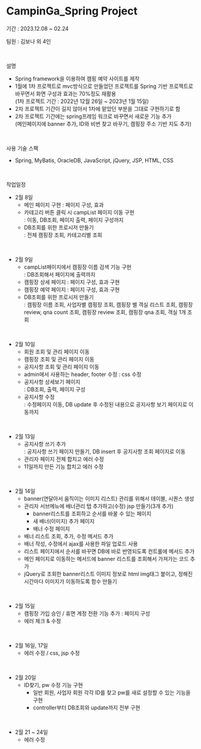 # CampinGa_Spring Project

기간 : 2023.12.08 ~ 02.24

팀원 : 김보나 외 4인

</br>

설명

-   Spring framework을 이용하여 캠핑 예약 사이트를 제작
-   1월에 1차 프로젝트로 mvc방식으로 만들었던 프로젝트를 Spring 기반 프로젝트로 바꾸면서 화면 구성과 효과는 70%정도 재활용</br>
    (1차 프로젝트 기간 : 2022년 12월 26일 ~ 2023년 1월 15일)
-   2차 프로젝트 기간이 길지 않아서 1차에 맡았던 부분을 그대로 구현하기로 함
-   2차 프로젝트 기간에는 spring프레임 워크로 바꾸면서 새로운 기능 추가</br>(메인페이지에 banner 추가, ID와 비번 찾고 바꾸기, 캠핑장 주소 기반 지도 추가)

</br>

사용 기술 스팩

-   Spring, MyBatis, OracleDB, JavaScript, jQuery, JSP, HTML, CSS

</br>

작업일정

-   2월 8일
    -   메인 페이지 구현 : 페이지 구성, 효과
    -   카테고리 버튼 클릭 시 campList 페이지 이동 구현 </br>
        : 이동, DB조회, 페이지 출력, 페이지 구성까지
    -   DB조회를 위한 프로시저 만들기 </br>
        : 전체 캠핑장 조회, 카테고리별 조회

</br>

-   2월 9일
    -   campList페이지에서 캠핑장 이름 검색 기능 구현</br>
        : DB조회해서 페이지에 출력까지
    -   캠핑장 상세 페이지 : 페이지 구성, 효과 구현
    -   캠핑장 예약 페이지 : 페이지 구성, 효과 구현
    -   DB조회를 위한 프로시저 만들기 </br>
        : 캠핑장 이름 조회, 사업자별 캠핑장 조회, 캠핑장 별 객실 리스트 조회, 캠핑장 review, qna count 조회, 캠핑장 review 조회, 캠핑장 qna 조회, 객실 1개 조회

</br>

-   2월 10일
    -   회원 조회 및 관리 페이지 이동
    -   캠핑장 조회 및 관리 페이지 이동
    -   공지사항 조회 및 관리 페이지 이동
    -   admin에서 사용하는 header, footer 수정 : css 수정
    -   공지사항 상세보기 페이지 </br>
        : DB조회, 출력, 페이지 구성
    -   공지사항 수정 </br> : 수정페이지 이동, DB update 후 수정된 내용으로 공지사항 보기 페이지로 이동까지

</br>

-   2월 13일
    -   공지사항 쓰기 추가</br>
        : 공지사항 쓰기 페이지 만들기, DB insert 후 공지사항 조회 페이지로 이동
    -   관리자 페이지 전체 합치고 에러 수정
    -   11일까지 만든 기능 합치고 에러 수정

</br>

-   2월 14일
    -   banner(연달아서 움직이는 이미지 리스트) 관리를 위해서 테이블, 시퀀스 생성
    -   관리자 서브메뉴에 배너관리 탭 추가하고(수정) jsp 만들기(3개 추가)
        -   banner리스트를 조회하고 순서를 바꿀 수 있는 페이지
        -   새 배너(이미지) 추가 페이지
        -   배너 수정 페이지
    -   배너 리스트 조회, 추가, 수정 메서드 추가
    -   배너 작성, 수정에서 ajax를 사용한 파일 업로드 사용
    -   리스트 페이지에서 순서를 바꾸면 DB에 바로 반영되도록 컨트롤에 메서드 추가
    -   메인 페이지로 이동하는 메서드에 banner 리스트를 조회해서 가져가는 코드 추가
    -   jQuery로 조회한 banner리스트 이미지 정보로 html img태그 붙이고, 정해진 시간마다 이미지가 이동하도록 함수 만들기

</br>

-   2월 15일
    -   캠핑장 가입 승인 / 휴면 계정 전환 기능 추가 : 페이지 구성
    -   에러 체크 & 수정

</br>

-   2월 16일, 17일
    -   에러 수정 / css, jsp 수정

</br>

-   2월 20일
    -   ID찾기, pw 수정 기능 구현
        -   일반 회원, 사업자 회원 각각 ID를 찾고 pw를 새로 설정할 수 있는 기능을 구현
        -   controller부터 DB조회와 update까지 전부 구현

</br>

-   2월 21 ~ 24일
    -   에러 수정
